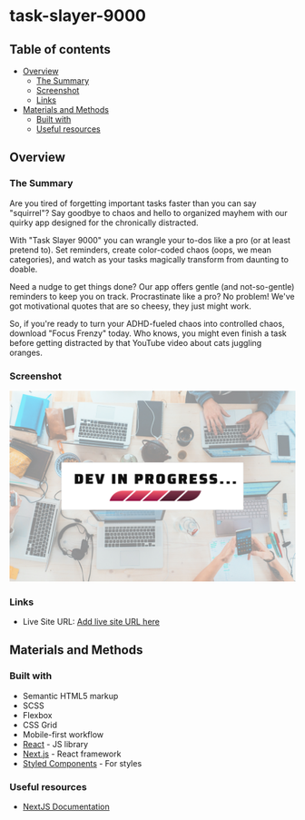 # task-slayer-9000

## Table of contents

- [Overview](#overview)
  - [The Summary](#the-summary)
  - [Screenshot](#screenshot)
  - [Links](#links)
- [Materials and Methods](#materials-and-methods)
  - [Built with](#built-with)
  - [Useful resources](#useful-resources)

## Overview

### The Summary

Are you tired of forgetting important tasks faster than you can say "squirrel"? Say goodbye to chaos and hello to organized mayhem with our quirky app designed for the chronically distracted.

With "Task Slayer 9000" you can wrangle your to-dos like a pro (or at least pretend to). Set reminders, create color-coded chaos (oops, we mean categories), and watch as your tasks magically transform from daunting to doable.

Need a nudge to get things done? Our app offers gentle (and not-so-gentle) reminders to keep you on track. Procrastinate like a pro? No problem! We've got motivational quotes that are so cheesy, they just might work.

So, if you're ready to turn your ADHD-fueled chaos into controlled chaos, download "Focus Frenzy" today. Who knows, you might even finish a task before getting distracted by that YouTube video about cats juggling oranges.

### Screenshot

![](./screenshot.png)

### Links

- Live Site URL: [Add live site URL here](https://your-live-site-url.com)

## Materials and Methods

### Built with

- Semantic HTML5 markup
- SCSS
- Flexbox
- CSS Grid
- Mobile-first workflow
- [React](https://reactjs.org/) - JS library
- [Next.js](https://nextjs.org/) - React framework
- [Styled Components](https://styled-components.com/) - For styles

### Useful resources

- [NextJS Documentation](https://nextjs.org/docs)
